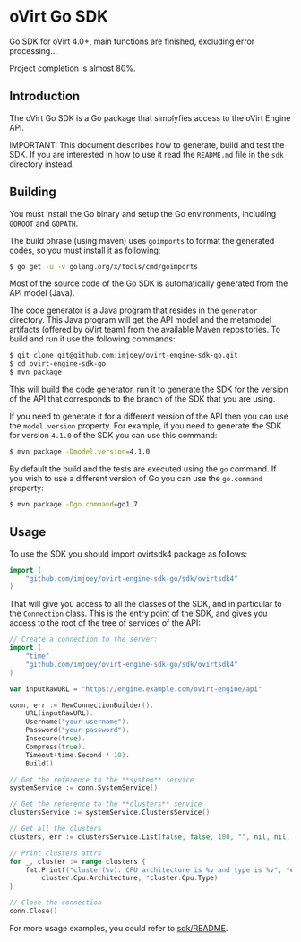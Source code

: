 # oVirt Go SDK
Go SDK for oVirt 4.0+, main functions are finished, excluding error processing...

Project completion is almost 80%.

## Introduction

The oVirt Go SDK is a Go package that simplyfies access to the
oVirt Engine API.

IMPORTANT: This document describes how to generate, build and test the
SDK. If you are interested in how to use it read the `README.md` file
in the `sdk` directory instead.

## Building

You must install the Go binary and setup the Go environments, including
`GOROOT` and `GOPATH`.

The build phrase (using maven) uses `goimports` to format the generated 
codes, so you must install it as following:
```bash
$ go get -u -v golang.org/x/tools/cmd/goimports
```

Most of the source code of the Go SDK is automatically generated
from the API model (Java).

The code generator is a Java program that resides in the `generator`
directory. This Java program will get the API model and the metamodel
artifacts (offered by oVirt team) from the available Maven repositories. 
To build and run it use the following commands:

```bash
$ git clone git@github.com:imjoey/ovirt-engine-sdk-go.git
$ cd ovirt-engine-sdk-go
$ mvn package
```

This will build the code generator, run it to generate the SDK for the
version of the API that corresponds to the branch of the SDK that you
are using.

If you need to generate it for a different version of the API then you
can use the `model.version` property. For example, if you need to
generate the SDK for version `4.1.0` of the SDK you can use this
command:
```bash
$ mvn package -Dmodel.version=4.1.0
```

By default the build and the tests are executed using the `go` command.
If you wish to use a different version of Go you can use the
`go.command` property:
```bash
$ mvn package -Dgo.command=go1.7
```

## Usage

To use the SDK you should import ovirtsdk4 package as follows:
```go
import (
    "github.com/imjoey/ovirt-engine-sdk-go/sdk/ovirtsdk4"
)
```

That will give you access to all the classes of the SDK, and in particular
to the `Connection` class. This is the entry point of the SDK,
and gives you access to the root of the tree of services of the API:

```go
// Create a connection to the server:
import (
    "time"
    "github.com/imjoey/ovirt-engine-sdk-go/sdk/ovirtsdk4"
)

var inputRawURL = "https://engine.example.com/ovirt-engine/api"

conn, err := NewConnectionBuilder().
	URL(inputRawURL).
	Username("your-username").
	Password("your-password").
	Insecure(true).
	Compress(true).
	Timeout(time.Second * 10).
	Build()

// Get the reference to the **system** service
systemService := conn.SystemService()

// Get the reference to the **clusters** service
clustersService := systemService.ClustersService()

// Get all the clusters
clusters, err := clustersService.List(false, false, 100, "", nil, nil, false)

// Print clusters attrs
for _, cluster := range clusters {
    fmt.Printf("cluster(%v): CPU architecture is %v and type is %v", *cluster.Id,
        cluster.Cpu.Architecture, *cluster.Cpu.Type)
}

// Close the connection
conn.Close()
```

For more usage examples, you could refer to [sdk/README](https://github.com/imjoey/ovirt-engine-sdk-go/blob/master/sdk/README.md).

